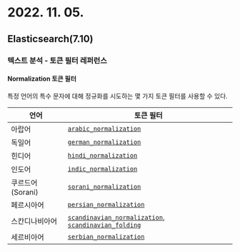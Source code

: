 # 2022. 11. 05.

## Elasticsearch(7.10)

### 텍스트 분석 - 토큰 필터 레퍼런스

#### Normalization 토큰 필터

특정 언어의 특수 문자에 대해 정규화를 시도하는 몇 가지 토큰 필터를 사용할 수 있다.

| 언어             | 토큰 필터                                                    |
| ---------------- | ------------------------------------------------------------ |
| 아랍어           | [`arabic_normalization`](https://lucene.apache.org/core/8_7_0/analyzers-common/org/apache/lucene/analysis/ar/ArabicNormalizer.html) |
| 독일어           | [`german_normalization`](https://lucene.apache.org/core/8_7_0/analyzers-common/org/apache/lucene/analysis/de/GermanNormalizationFilter.html) |
| 힌디어           | [`hindi_normalization`](https://lucene.apache.org/core/8_7_0/analyzers-common/org/apache/lucene/analysis/hi/HindiNormalizer.html) |
| 인도어           | [`indic_normalization`](https://lucene.apache.org/core/8_7_0/analyzers-common/org/apache/lucene/analysis/in/IndicNormalizer.html) |
| 쿠르드어(Sorani) | [`sorani_normalization`](https://lucene.apache.org/core/8_7_0/analyzers-common/org/apache/lucene/analysis/ckb/SoraniNormalizer.html) |
| 페르시아어       | [`persian_normalization`](https://lucene.apache.org/core/8_7_0/analyzers-common/org/apache/lucene/analysis/fa/PersianNormalizer.html) |
| 스칸디나비아어   | [`scandinavian_normalization`](https://lucene.apache.org/core/8_7_0/analyzers-common/org/apache/lucene/analysis/miscellaneous/ScandinavianNormalizationFilter.html), [`scandinavian_folding`](https://lucene.apache.org/core/8_7_0/analyzers-common/org/apache/lucene/analysis/miscellaneous/ScandinavianFoldingFilter.html) |
| 세르비아어       | [`serbian_normalization`](https://lucene.apache.org/core/8_7_0/analyzers-common/org/apache/lucene/analysis/sr/SerbianNormalizationFilter.html) |